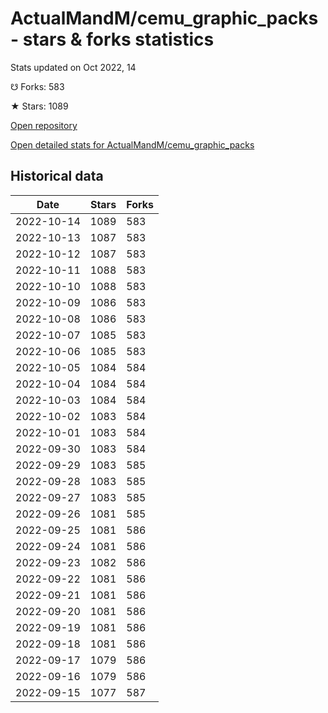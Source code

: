# ActualMandM/cemu_graphic_packs - stars & forks statistics

Stats updated on Oct 2022, 14

☋ Forks: 583

★ Stars: 1089

[Open repository](https://github.com/ActualMandM/cemu_graphic_packs)

[Open detailed stats for ActualMandM/cemu_graphic_packs](https://reviewgithub.com/rep/ActualMandM/cemu_graphic_packs)

## Historical data
| Date | Stars | Forks |
|------|-------|-------|
| 2022-10-14 | 1089 | 583 | 
| 2022-10-13 | 1087 | 583 | 
| 2022-10-12 | 1087 | 583 | 
| 2022-10-11 | 1088 | 583 | 
| 2022-10-10 | 1088 | 583 | 
| 2022-10-09 | 1086 | 583 | 
| 2022-10-08 | 1086 | 583 | 
| 2022-10-07 | 1085 | 583 | 
| 2022-10-06 | 1085 | 583 | 
| 2022-10-05 | 1084 | 584 | 
| 2022-10-04 | 1084 | 584 | 
| 2022-10-03 | 1084 | 584 | 
| 2022-10-02 | 1083 | 584 | 
| 2022-10-01 | 1083 | 584 | 
| 2022-09-30 | 1083 | 584 | 
| 2022-09-29 | 1083 | 585 | 
| 2022-09-28 | 1083 | 585 | 
| 2022-09-27 | 1083 | 585 | 
| 2022-09-26 | 1081 | 585 | 
| 2022-09-25 | 1081 | 586 | 
| 2022-09-24 | 1081 | 586 | 
| 2022-09-23 | 1082 | 586 | 
| 2022-09-22 | 1081 | 586 | 
| 2022-09-21 | 1081 | 586 | 
| 2022-09-20 | 1081 | 586 | 
| 2022-09-19 | 1081 | 586 | 
| 2022-09-18 | 1081 | 586 | 
| 2022-09-17 | 1079 | 586 | 
| 2022-09-16 | 1079 | 586 | 
| 2022-09-15 | 1077 | 587 | 

